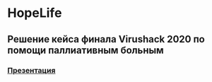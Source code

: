 # HopeLife
## Решение кейса финала Virushack 2020 по помощи паллиативным больным
### [Презентация](https://drive.google.com/file/d/1AKq858W9Wcj5_alLNv0mXzCZ_HZWVQCj/view)
